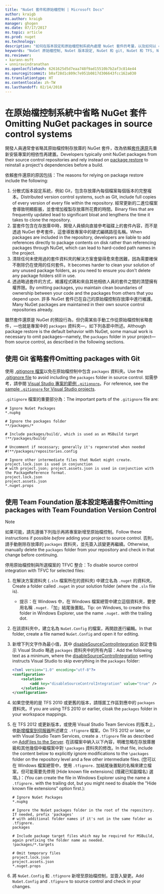```yaml
---
title: "NuGet 套件和原始檔控制 | Microsoft Docs"
author: kraigb
ms.author: kraigb
manager: ghogen
ms.date: 07/17/2017
ms.topic: article
ms.prod: nuget
ms.technology: 
description: "如何在版本設定和原始檔控制系統內處理 NuGet 套件的考量，以及如何以 git 和 TFVC 省略套件。"
keywords: "NuGet 原始檔控制, NuGet 版本設定, NuGet 和 git, NuGet 和 TFS, NuGet 和 TFVC, 省略套件, 原始檔控制存放庫, 版本設定存放庫"
ms.reviewer:
- karann-msft
- unniravindranathan
ms.openlocfilehash: 6261625d5d7eaa748f9ad15510b7b2af3c814e44
ms.sourcegitcommit: b0af28d1c809c7e951b0817d306643fcc162a030
ms.translationtype: HT
ms.contentlocale: zh-TW
ms.lasthandoff: 02/14/2018
---
```

# <a name="omitting-nuget-packages-in-source-control-systems"></a><span data-ttu-id="6e630-104">在原始檔控制系統中省略 NuGet 套件</span><span class="sxs-lookup"><span data-stu-id="6e630-104">Omitting NuGet packages in source control systems</span></span>

<span data-ttu-id="6e630-105">開發人員通常會省略其原始檔控制存放庫的 NuGet 套件，改為依賴[套件還原](../consume-packages/package-restore.md)先重新安裝專案的相依性再建置。</span><span class="sxs-lookup"><span data-stu-id="6e630-105">Developers typically omit NuGet packages from their source control repositories and rely instead on [package restore](../consume-packages/package-restore.md) to reinstall a project's dependencies before a build.</span></span>

<span data-ttu-id="6e630-106">依賴套件還原的原因包括：</span><span class="sxs-lookup"><span data-stu-id="6e630-106">The reasons for relying on package restore include the following:</span></span>

1. <span data-ttu-id="6e630-107">分散式版本設定系統，例如 Git，包含存放庫內每個檔案每個版本的完整複本。</span><span class="sxs-lookup"><span data-stu-id="6e630-107">Distributed version control systems, such as Git, include full copies of every version of every file within the repository.</span></span> <span data-ttu-id="6e630-108">經常更新的二進位檔案會導致明顯膨脹，並會增加複製存放庫所花費的時間。</span><span class="sxs-lookup"><span data-stu-id="6e630-108">Binary files that are frequently updated lead to significant bloat and lengthens the time it takes to clone the repository.</span></span>
1. <span data-ttu-id="6e630-109">當套件包含在存放庫中時，開發人員傾向直接參考磁碟上的套件內容，而不是透過 NuGet 參考套件，這會導致專案中的硬式編碼路徑名稱。</span><span class="sxs-lookup"><span data-stu-id="6e630-109">When packages are included in the repository, developers are liable to add references directly to package contents on disk rather than referencing packages through NuGet, which can lead to hard-coded path names in the project.</span></span>
1. <span data-ttu-id="6e630-110">清除任何未使用過的套件資料夾的解決方案會變得愈來愈困難，因為需要確保不刪除仍在使用的任何套件。</span><span class="sxs-lookup"><span data-stu-id="6e630-110">It becomes harder to clean your solution of any unused package folders, as you need to ensure you don't delete any package folders still in use.</span></span>
1. <span data-ttu-id="6e630-111">透過略過套件的方式，維護程式碼和來自其他相依人員的套件之間的清楚擁有權界限。</span><span class="sxs-lookup"><span data-stu-id="6e630-111">By omitting packages, you maintain clean boundaries of ownership between your code and the packages from others that you depend upon.</span></span> <span data-ttu-id="6e630-112">許多 NuGet 套件已在自己的原始檔控制存放庫中進行維護。</span><span class="sxs-lookup"><span data-stu-id="6e630-112">Many NuGet packages are maintained in their own source control repositories already.</span></span>

<span data-ttu-id="6e630-113">雖然套件還原是 NuGet 的預設行為，但仍需某些手動工作從原始檔控制省略套件，&mdash;也就是專案中的 `packages` 資料夾&mdash;，如下列各節中所述。</span><span class="sxs-lookup"><span data-stu-id="6e630-113">Although package restore is the default behavior with NuGet, some manual work is necessary to omit packages&mdash;namely, the `packages` folder in your project&mdash;from source control, as described in the following sections.</span></span>

## <a name="omitting-packages-with-git"></a><span data-ttu-id="6e630-114">使用 Git 省略套件</span><span class="sxs-lookup"><span data-stu-id="6e630-114">Omitting packages with Git</span></span>

<span data-ttu-id="6e630-115">使用 [.gitignore 檔案](https://git-scm.com/docs/gitignore)以免在原始檔控制中包含 `packages` 資料夾。</span><span class="sxs-lookup"><span data-stu-id="6e630-115">Use the [.gitignore file](https://git-scm.com/docs/gitignore) to avoid including the `packages` folder in source control.</span></span> <span data-ttu-id="6e630-116">如需參考，請參閱 [Visual Studio 專案的範例 `.gitignore`](https://github.com/github/gitignore/blob/master/VisualStudio.gitignore)。</span><span class="sxs-lookup"><span data-stu-id="6e630-116">For reference, see the [sample `.gitignore` for Visual Studio projects](https://github.com/github/gitignore/blob/master/VisualStudio.gitignore).</span></span>

<span data-ttu-id="6e630-117">`.gitignore` 檔案的重要部分為：</span><span class="sxs-lookup"><span data-stu-id="6e630-117">The important parts of the `.gitignore` file are:</span></span>

```gitignore
# Ignore NuGet Packages
*.nupkg

# Ignore the packages folder
**/packages/*

# Include packages/build/, which is used as an MSBuild target
!**/packages/build/

# Uncomment if necessary; generally it's regenerated when needed
#!**/packages/repositories.config

# Ignore other intermediate files that NuGet might create. project.lock.json is used in conjunction
# with project.json; project.assets.json is used in conjunction with the PackageReference format.
project.lock.json
project.assets.json
*.nuget.props
```

## <a name="omitting-packages-with-team-foundation-version-control"></a><span data-ttu-id="6e630-118">使用 Team Foundation 版本設定略過套件</span><span class="sxs-lookup"><span data-stu-id="6e630-118">Omitting packages with Team Foundation Version Control</span></span>

> [!Note]
> <span data-ttu-id="6e630-119">如果可能，請先遵循下列指示再將專案新增至原始檔控制。</span><span class="sxs-lookup"><span data-stu-id="6e630-119">Follow these instructions if possible *before* adding your project to source control.</span></span> <span data-ttu-id="6e630-120">否則，請手動刪除存放庫的 `packages` 資料夾，並先簽入該變更再繼續。</span><span class="sxs-lookup"><span data-stu-id="6e630-120">Otherwise, manually delete the `packages` folder from your repository and check in that change before continuing.</span></span>

<span data-ttu-id="6e630-121">停用原始檔控制與所選檔案的 TFVC 整合：</span><span class="sxs-lookup"><span data-stu-id="6e630-121">To disable source control integration with TFVC for selected files:</span></span>

1. <span data-ttu-id="6e630-122">在解決方案資料夾 (`.sln` 檔案所在的資料夾) 中建立名為 `.nuget` 的資料夾。</span><span class="sxs-lookup"><span data-stu-id="6e630-122">Create a folder called `.nuget` in your solution folder (where the `.sln` file is).</span></span>
    - <span data-ttu-id="6e630-123">提示：在 Windows 中，在 Windows 檔案總管中建立這個資料夾，要使用名稱 `.nuget.`「加」結尾後置點。</span><span class="sxs-lookup"><span data-stu-id="6e630-123">Tip: on Windows, to create this folder in Windows Explorer, use the name `.nuget.` *with* the trailing dot.</span></span>

1. <span data-ttu-id="6e630-124">在該資料夾中，建立名為 `NuGet.Config` 的檔案，再開啟進行編輯。</span><span class="sxs-lookup"><span data-stu-id="6e630-124">In that folder, create a file named `NuGet.Config` and open it for editing.</span></span>

1. <span data-ttu-id="6e630-125">新增下列文字作為最小值，其中 [disableSourceControlIntegration](../reference/nuget-config-file.md#solution-section) 設定會指示 Visual Studio 略過 `packages` 資料夾中的所有內容：</span><span class="sxs-lookup"><span data-stu-id="6e630-125">Add the following text as a minimum, where the [disableSourceControlIntegration](../reference/nuget-config-file.md#solution-section) setting instructs Visual Studio to skip everything in the `packages` folder:</span></span>

   ```xml
   <?xml version="1.0" encoding="utf-8"?>
   <configuration>
       <solution>
           <add key="disableSourceControlIntegration" value="true" />
       </solution>
   </configuration>
   ```

1. <span data-ttu-id="6e630-126">如果您使用的是 TFS 2010 或更舊的版本，請隱匿工作區對應中的 `packages` 資料夾。</span><span class="sxs-lookup"><span data-stu-id="6e630-126">If you are using TFS 2010 or earlier, cloak the `packages` folder in your workspace mappings.</span></span>

1. <span data-ttu-id="6e630-127">在 TFS 2012 或更新版本，或使用 Visual Studio Team Services 的版本上，依[新增檔案到伺服器](https://www.visualstudio.com/en-us/docs/tfvc/add-files-server#tfignore)所述建立 `.tfignore` 檔案。</span><span class="sxs-lookup"><span data-stu-id="6e630-127">On TFS 2012 or later, or with Visual Studio Team Services, create a `.tfignore` file as described on [AddFiles to the Server](https://www.visualstudio.com/en-us/docs/tfvc/add-files-server#tfignore).</span></span> <span data-ttu-id="6e630-128">在該檔案中納入以下內容，明確忽略在存放庫層級和其他幾個中繼檔案中對 `\packages` 資料夾的修改。</span><span class="sxs-lookup"><span data-stu-id="6e630-128">In that file, include the content below to explicitly ignore modifications to the `\packages` folder on the repository level and a few other intermediate files.</span></span> <span data-ttu-id="6e630-129">(您可以在 Windows 檔案總管中，使用 `.tfignore.` 加結尾後置點的名稱來建立檔案，但可能需要先停用 [Hide known file extensions] \(隱藏已知副檔名) 選項。)：</span><span class="sxs-lookup"><span data-stu-id="6e630-129">(You can create the file in Windows Explorer using the name a `.tfignore.` with the trailing dot, but you might need to disable the "Hide known file extensions" option first.):</span></span>

   ```cli
   # Ignore NuGet Packages
   *.nupkg

   # Ignore the NuGet packages folder in the root of the repository. If needed, prefix 'packages'
   # with additional folder names if it's not in the same folder as .tfignore.   
   packages

   # Include package target files which may be required for MSBuild, again prefixing the folder name as needed.
   !packages/*.targets

   # Omit temporary files
   project.lock.json
   project.assets.json
   *.nuget.props
   ```

1. <span data-ttu-id="6e630-130">將 `NuGet.Config` 和 `.tfignore` 新增至原始檔控制，並簽入變更。</span><span class="sxs-lookup"><span data-stu-id="6e630-130">Add `NuGet.Config` and `.tfignore` to source control and check in your changes.</span></span>

